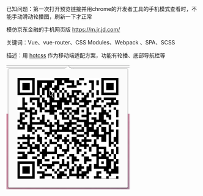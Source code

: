 
已知问题：第一次打开预览链接并用chrome的开发者工具的手机模式查看时，不能手动滑动轮播图，刷新一下才正常

模仿京东金融的手机网页版  https://m.jr.jd.com/

关键词：Vue、vue-router、CSS Modules、Webpack 、SPA、SCSS

描述：用 [hotcss](https://github.com/imochen/hotcss) 作为移动端适配方案，功能有轮播、底部导航栏等



![预览](https://github.com/Kongzq/JDFinance/blob/master/QR%20Code.png)  






